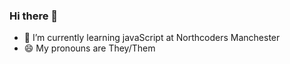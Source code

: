 ### Hi there 👋

- 🌱 I’m currently learning javaScript at Northcoders Manchester
- 😄 My pronouns are They/Them

